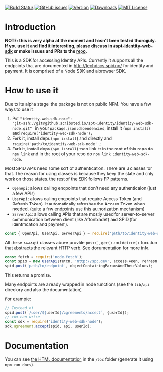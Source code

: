 [![Build Status](https://travis-ci.org/userpixel/schibsted-core-sdk-node.svg?branch=master)](https://travis-ci.org/userpixel/schibsted-core-sdk-node)
[![GitHub issues](https://img.shields.io/github/issues/userpixel/schibsted-core-sdk-node.svg)](https://github.com/userpixel/schibsted-core-sdk-node/issues)
[![Version](https://img.shields.io/npm/v/schibsted-core-sdk-node.svg?style=flat-square)](http://npm.im/schibsted-core-sdk-node)
[![Downloads](https://img.shields.io/npm/dm/schibsted-core-sdk-node.svg?style=flat-square)](http://npm-stat.com/charts.html?package=schibsted-core-sdk-node&from=2017-01-01)
[![MIT License](https://img.shields.io/npm/l/callifexists.svg?style=flat-square)](http://opensource.org/licenses/MIT)

# Introduction

**NOTE: this is very alpha at the moment and hasn't been tested thoroguly. If you use it and find it
interesting, please discuss in [#spt-identity-web-sdk](https://sch-chat.slack.com/messages/G4QM7A2PQ/)
or make issues and PRs to the [repo](https://github.schibsted.io/spt-identity/identity-web-sdk-node/).**

This is a SDK for accessing Identity APIs. Currently it supports all the endpoints that are
documented in http://techdocs.spid.no/ for identity and payment.
It is comprised of a Node SDK and a browser SDK.

# How to use it

Due to its alpha stage, the package is not on public NPM. You have a few ways to use it:

1. Put `"identity-web-sdk-node": "git+ssh://git@github.schibsted.io/spt-identity/identity-web-sdk-node.git",`
in your `package.json:dependencies`, install it (`npm install`) and `require('identity-web-sdk-node');`
2. Fork it, install deps (`npm install`) and directly and `require('path/to/identity-web-sdk-node');`
3. Fork it, install deps (`npm install`) then link it: in the root of this repo do `npm link` and
   in the root of your repo do `npm link identity-web-sdk-node`. 

Most SPiD APIs need some sort of authentication. There are 3 classes for that. The reason for using
classes is because they keep the state and only work on those states. the rest of the SDK follows FP
patterns.

* `OpenApi`: allows calling endpoints that don't need any authenticaion (just a few APIs)
* `UserApi`: allows calling endpoints that require Access Token (and Refresh Token). It automatically
refreshes the Access Token when needed. (quite a few endpoints use this authorization mechanism)
* `ServerApi`: allows calling APIs that are mostly used for server-to-server communication between
client (like Aftonbladet) and SPiD (for identification and payment).

```javascript
const { OpenApi, UserApi, ServerApi } = require('path/to/identity-web-sdk-node');
```

All these `XXXXApi` classes above provide `post()`, `get()` and `delete()` function that abstracts the
relevant HTTP verb. See documentation for more info.

```javascript
const fetch = require('node-fetch');
const spid = new UserApi(fetch, 'http://spp.dev', accessToken, refreshToken);
spid.post('path/to/endpoint', objectContainingParamsAndTheirValues);
```

This returns a promise.

Many endpoints are already wrapped in node functions (see the `lib/api` directory and also the
documentation).

For example:

```javascript
// Instead of
spid.post(`/user/${userId}/agreements/accept`, {userId});
// You can write
const sdk = require('identity-web-sdk-node');
sdk.agreement.accept(spid, api, userId);
```

# Documentation

You can see [the HTML documentation](https://pages.github.schibsted.io/spt-identity/identity-web-sdk-node/)
in the `/doc` folder (generate it using `npm run docs`).
